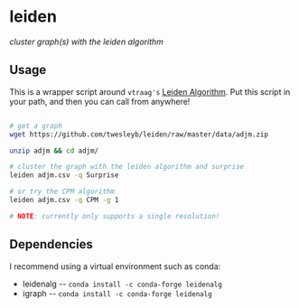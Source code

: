 # leiden
_cluster graph(s) with the leiden algorithm_

## Usage

This is a wrapper script around `vtraag's` [Leiden Algorithm](https://github.com/vtraag/leidenalg). Put this script in your path, and then you can call from anywhere!

```bash

# get a graph
wget https://github.com/twesleyb/leiden/raw/master/data/adjm.zip

unzip adjm && cd adjm/

# cluster the graph with the leiden algorithm and surprise
leiden adjm.csv -q Surprise 

# or try the CPM algorithm
leiden adjm.csv -q CPM -g 1

# NOTE: currently only supports a single resolution!
```

## Dependencies
I recommend using a virtual environment such as conda:
* leidenalg -- `conda install -c conda-forge leidenalg`
* igraph -- `conda install -c conda-forge leidenalg`
